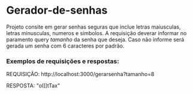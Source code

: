 # Gerador-de-senhas

Projeto consite em gerar senhas seguras que inclue letras maiusculas, letras minusculas, numeros e simbolos. A requisição deverar informar no paramento query  *tamanho* da senha que deseja. Caso não informe será gerada um senha com 6 caracteres por padrão.


### Exemplos de requisições e respostas:
          
REQUISIÇÃO:      http://localhost:3000/gerarsenha?tamanho=8

RESPOSTA:         "oI]]tTax"
          

